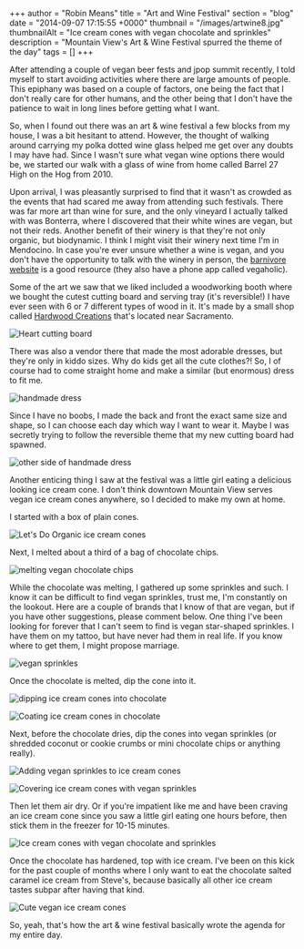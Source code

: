 +++
author = "Robin Means"
title = "Art and Wine Festival"
section = "blog"
date = "2014-09-07 17:15:55 +0000"
thumbnail = "/images/artwine8.jpg"
thumbnailAlt = "Ice cream cones with vegan chocolate and sprinkles"
description = "Mountain View's Art & Wine Festival spurred the theme of the day"
tags = []
+++

After attending a couple of vegan beer fests and jpop summit recently, I told myself to start avoiding activities where there are large amounts of people. This epiphany was based on a couple of factors, one being the fact that I don't really care for other humans, and the other being that I don't have the patience to wait in long lines before getting what I want.

So, when I found out there was an art & wine festival a few blocks from my house, I was a bit hesitant to attend. However, the thought of walking around carrying my polka dotted wine glass helped me get over any doubts I may have had. Since I wasn't sure what vegan wine options there would be, we started our walk with a glass of wine from home called Barrel 27 High on the Hog from 2010.

Upon arrival, I was pleasantly surprised to find that it wasn't as crowded as the events that had scared me away from attending such festivals. There was far more art than wine for sure, and the only vineyard I actually talked with was Bonterra, where I discovered that their white wines are vegan, but not their reds. Another benefit of their winery is that they're not only organic, but biodynamic. I think I might visit their winery next time I'm in Mendocino. In case you're ever unsure whether a wine is vegan, and you don't have the opportunity to talk with the winery in person, the&nbsp;[barnivore website](http://www.barnivore.com/wine) is a good resource (they also have a phone app called vegaholic).

Some of the art we saw that we liked included a woodworking booth where we bought the cutest cutting board and serving tray (it's reversible!) I have ever seen with 6 or 7 different types of wood in it. It's made by a small shop called [Hardwood Creations](http://davidlevycreations.com/)&nbsp;that's located near Sacramento.

![Heart cutting board](/images/photo-2.jpg)

There was also a vendor there that made the most adorable dresses, but they're only in kiddo sizes. Why do kids get all the cute clothes?! So, I of course had to come straight home and make a similar (but enormous) dress to fit me.

![handmade dress](/images/artwine10.jpg)

Since I have no boobs, I made the back and front the exact same size and shape, so I can choose each day which way I want to wear it. Maybe I was secretly trying to follow the reversible theme that my new cutting board had spawned.

![other side of handmade dress](/images/artwine11.jpg)

Another enticing thing I saw at the festival was a little girl eating a delicious looking ice cream cone. I don't think downtown Mountain View serves vegan ice cream cones anywhere, so I decided to make my own at home.

I started with a box of plain cones.

![Let's Do Organic ice cream cones](/images/artwine1.jpg)

Next, I melted about a third of a bag of chocolate chips.

![melting vegan chocolate chips](/images/artwine2.jpg)

While the chocolate was melting, I gathered up some sprinkles and such. I know it can be difficult to find vegan sprinkles, trust me, I'm constantly on the lookout. Here are a couple of brands that I know of that are vegan, but if you have other suggestions, please comment below. One thing I've been looking for forever that I can't seem to find is vegan star-shaped sprinkles. I have them on my tattoo, but have never had them in real life. If you know where to get them, I might propose marriage.

![vegan sprinkles](/images/artwine3.jpg)

Once the chocolate is melted, dip the cone into it.

![dipping ice cream cones into chocolate](/images/artwine4.jpg)

![Coating ice cream cones in chocolate](/images/artwine5.jpg)

Next, before the chocolate dries, dip the cones into vegan sprinkles (or shredded coconut or cookie crumbs or mini chocolate chips or anything really).

![Adding vegan sprinkles to ice cream cones](/images/artwine6.jpg)

![Covering ice cream cones with vegan sprinkles](/images/artwine7.jpg)

Then let them air dry. Or if you're impatient like me and have been craving an ice cream cone since you saw a little girl eating one hours before, then stick them in the freezer for 10-15 minutes.

![Ice cream cones with vegan chocolate and sprinkles](/images/artwine8.jpg)

Once the chocolate has hardened, top with ice cream. I've been on this kick for the past couple of months where I only want to eat the chocolate salted caramel ice cream from Steve's, because basically all other ice cream tastes subpar after having that kind.

![Cute vegan ice cream cones](/images/artwine9.jpg)

So, yeah, that's how the art & wine festival basically wrote the agenda for my entire day.

